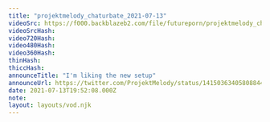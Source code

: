 ```yaml
---
title: "projektmelody_chaturbate_2021-07-13"
videoSrc: https://f000.backblazeb2.com/file/futureporn/projektmelody_chaturbate_2021-07-13.mp4
videoSrcHash: 
video720Hash: 
video480Hash: 
video360Hash: 
thinHash: 
thiccHash: 
announceTitle: "I'm liking the new setup"
announceUrl: https://twitter.com/ProjektMelody/status/1415036340580884482
date: 2021-07-13T19:52:08.000Z
note: 
layout: layouts/vod.njk
---
```

